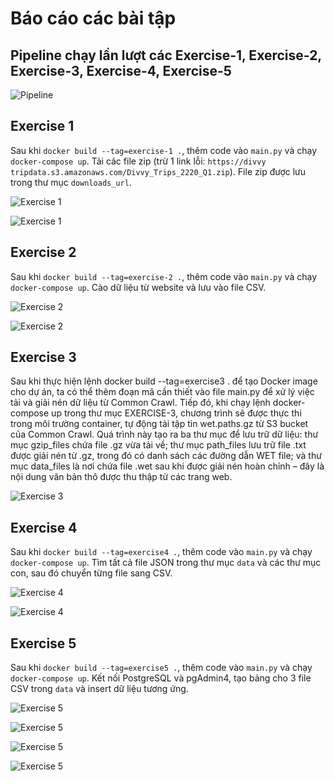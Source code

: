 # Báo cáo các bài tập

## Pipeline chạy lần lượt các Exercise-1, Exercise-2, Exercise-3, Exercise-4, Exercise-5
![Pipeline](https://i.imgur.com/q7aE280.png)

## Exercise 1

Sau khi `docker build --tag=exercise-1 .`, thêm code vào `main.py` và chạy `docker-compose up`.
Tải các file zip (trừ 1 link lỗi: `https://divvy tripdata.s3.amazonaws.com/Divvy_Trips_2220_Q1.zip`).
File zip được lưu trong thư mục `downloads_url`.

![Exercise 1](https://i.imgur.com/cG7wOWb.jpeg)

![Exercise 1](https://i.imgur.com/xBjWCX8.png)


## Exercise 2
Sau khi `docker build --tag=exercise-2 .`, thêm code vào `main.py` và chạy `docker-compose up`.
Cào dữ liệu từ website và lưu vào file CSV.

![Exercise 2](https://i.imgur.com/44fA3zZ.png)

![Exercise 2](https://i.imgur.com/EABvYT2.png)

## Exercise 3
Sau khi thực hiện lệnh docker build --tag=exercise3 . để tạo Docker image cho dự án, ta có thể thêm đoạn mã cần thiết vào file main.py để xử lý việc tải và giải nén dữ liệu từ Common Crawl. Tiếp đó, khi chạy lệnh docker-compose up trong thư mục EXERCISE-3, chương trình sẽ được thực thi trong môi trường container, tự động tải tập tin wet.paths.gz từ S3 bucket của Common Crawl. Quá trình này tạo ra ba thư mục để lưu trữ dữ liệu: thư mục gzip_files chứa file .gz vừa tải về; thư mục path_files lưu trữ file .txt được giải nén từ .gz, trong đó có danh sách các đường dẫn WET file; và thư mục data_files là nơi chứa file .wet sau khi được giải nén hoàn chỉnh – đây là nội dung văn bản thô được thu thập từ các trang web.

![Exercise 3](https://i.imgur.com/LiJ7jKx.png)


## Exercise 4

Sau khi `docker build --tag=exercise4 .`, thêm code vào `main.py` và chạy `docker-compose up`.
Tìm tất cả file JSON trong thư mục `data` và các thư mục con, sau đó chuyển từng file sang CSV.

![Exercise 4](https://i.imgur.com/qtuSlPj.png)

![Exercise 4](https://i.imgur.com/NSlIYhx.png)

## Exercise 5

Sau khi `docker build --tag=exercise5 .`, thêm code vào `main.py` và chạy `docker-compose up`.
Kết nối PostgreSQL và pgAdmin4, tạo bảng cho 3 file CSV trong `data` và insert dữ liệu tương ứng.

![Exercise 5](https://i.imgur.com/np2VlRZ.png)


![Exercise 5](https://i.imgur.com/EhQSC0Y.png)


![Exercise 5](https://i.imgur.com/li4PsZV.png)


![Exercise 5](https://i.imgur.com/XHM614R.png)
